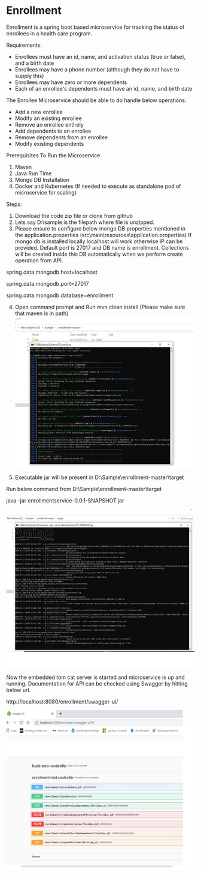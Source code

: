 # Enrollment
Enrollment is a spring boot based microservice for tracking the status of enrollees in a health care program.

Requirements: 
- Enrollees must have an id, name, and activation status (true or false), and a birth date
- Enrollees may have a phone number (although they do not have to supply this)
- Enrollees may have zero or more dependents
- Each of an enrollee's dependents must have an id, name, and birth date

The Enrollee Microservice should  be able to do handle below operations: 
- Add a new enrollee
- Modify an existing enrollee
- Remove an enrollee entirely
- Add dependents to an enrollee
- Remove dependents from an enrollee
- Modify existing dependents


Prerequisites To Run the Microservice
1. Maven
2. Java Run Time
3. Mongo DB Installation
4. Docker and Kubernetes (If needed to execute as standalone pod of microservice for scaling)


Steps: 
1. Download the code zip file or clone from github 
2.  Lets say D:\sample is the filepath where file is unzipped.
3. Please ensure to configure below mongo DB properties mentioned in the application.properties (src\main\resources\application.properties)
If mongo db is installed locally localhost will work otherwise IP can be provided. Default port is 27017 and DB name is enrollment. Collections will be created inside this DB automatically when we perform create operation from API.

spring.data.mongodb.host=localhost

spring.data.mongodb.port=27017

spring.data.mongodb.database=enrollment

4. Open command prompt and  Run mvn clean install (Please make sure that maven is in path)
![alt text](screenshots/1.png)

4. Executable jar will be present in D:\Sample\enrollment-master\target

Run below command from D:\Sample\enrollment-master\target

java -jar enrollmentservice-0.0.1-SNAPSHOT.jar

![alt text](screenshots/2.png)
 

Now the embedded tom cat server is started and microservice is up and running. Documentation for API can be checked using Swagger by hitting below url.

http://localhost:8080/enrollment/swagger-ui/



![alt text](screenshots/3.png)

 
